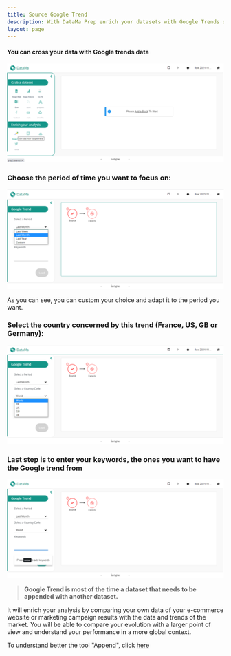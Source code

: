 ```yaml
---
title: Source Google Trend
description: With DataMa Prep enrich your datasets with Google Trends data.
layout: page
---
```


#### You can cross your data with Google trends data

![image](images/Googletrendstep1.png)

### Choose the period of time you want to focus on:

![image](images/Googletrendstep2.png)

As you can see, you can custom your choice and adapt it to the period you want.

### Select the country concerned by this trend (France, US, GB or Germany):

![image](images/Googletrendstep3.png)

### Last step is to enter your keywords, the ones you want to have the Google trend from

![image](images/Googletrendstep4.png)

> **Google Trend is most of the time a dataset that needs to be appended with another dataset.**

It will enrich your analysis by comparing your own data of your e-commerce website or marketing campaign results with the data and trends of the market. You will be able to compare your evolution with a larger point of view and understand your performance in a more global context.

To understand better the tool "Append", click [here]({{site.url}}/{{site.baseurl}}/prep/aside/actions/Append.md)

